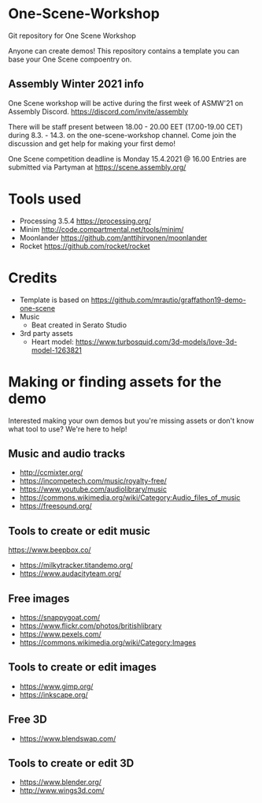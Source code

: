 # One-Scene-Workshop
Git repository for One Scene Workshop

Anyone can create demos! This repository contains a template you can base your One Scene compoentry on.

## Assembly  Winter 2021 info
One Scene workshop will be active during the first week of ASMW'21 on Assembly Discord. https://discord.com/invite/assembly

There will be staff present between 18.00 - 20.00 EET (17.00-19.00 CET) during 8.3. - 14.3. on the one-scene-workshop channel. Come join the discussion and get help for making your first demo!

One Scene competition deadline is Monday 15.4.2021 @ 16.00
Entries are submitted via Partyman at https://scene.assembly.org/


# Tools used
 - Processing 3.5.4 https://processing.org/
 - Minim http://code.compartmental.net/tools/minim/
 - Moonlander https://github.com/anttihirvonen/moonlander
 - Rocket https://github.com/rocket/rocket

# Credits
- Template is based on https://github.com/mrautio/graffathon19-demo-one-scene
- Music
  - Beat created in Serato Studio
- 3rd party assets
  - Heart model: https://www.turbosquid.com/3d-models/love-3d-model-1263821

# Making or finding assets for the demo
Interested making your own demos but you're missing assets or don't know what tool to use? We're here to help!
## Music and audio tracks
- http://ccmixter.org/
- https://incompetech.com/music/royalty-free/
- https://www.youtube.com/audiolibrary/music
- https://commons.wikimedia.org/wiki/Category:Audio_files_of_music
- https://freesound.org/
## Tools to create or edit music
https://www.beepbox.co/
- https://milkytracker.titandemo.org/
- https://www.audacityteam.org/
## Free images
- https://snappygoat.com/
- https://www.flickr.com/photos/britishlibrary
- https://www.pexels.com/
- https://commons.wikimedia.org/wiki/Category:Images
## Tools to create or edit images
- https://www.gimp.org/
- https://inkscape.org/
## Free 3D
- https://www.blendswap.com/
## Tools to create or edit 3D
- https://www.blender.org/
- http://www.wings3d.com/
